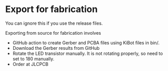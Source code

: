 # Export for fabrication

You can ignore this if you use the release files.

Exporting from source for fabrication involves

-   GitHub action to create Gerber and PCBA files using KiBot files in bin/.
-   Download the Gerber results from GitHub
-   Rotate the LED transistor manually.
    It is not rotating properly, so need to set to 180 manually.
-   Order at JLCPCB
